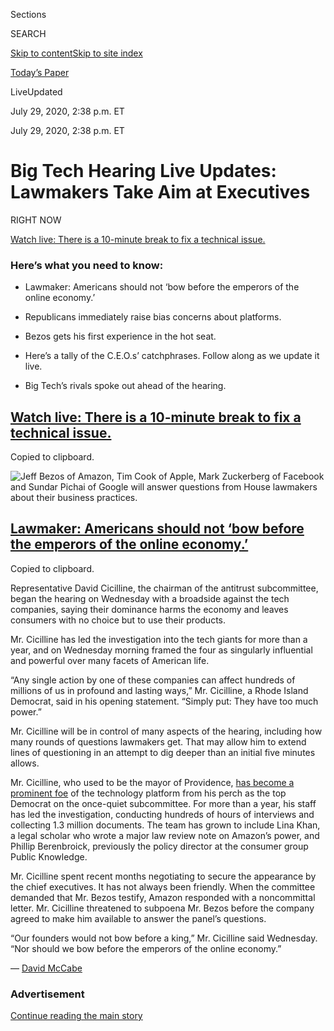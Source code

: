 <div id="app">

<div>

<div>

<div>

<div class="NYTAppHideMasthead css-ri3gv3 e1suatyy0">

<div class="section css-ui9rw0 e1suatyy2">

<div class="css-eph4ug er09x8g0">

<div class="css-6n7j50">

</div>

<span class="css-1dv1kvn">Sections</span>

<div class="css-10488qs">

<span class="css-1dv1kvn">SEARCH</span>

</div>

[Skip to content](#site-content)[Skip to site
index](#site-index)

</div>

<div class="css-10698na e1huz5gh0">

</div>

</div>

<div id="masthead-bar-one" class="section hasLinks css-15hmgas e1csuq9d3">

<div class="css-uqyvli e1csuq9d0">

</div>

<div class="css-1uqjmks e1csuq9d1">

</div>

<div class="css-9e9ivx">

[](https://myaccount.nytimes.com/auth/login?response_type=cookie&client_id=vi)

</div>

<div class="css-1bvtpon e1csuq9d2">

[Today’s
Paper](https://www.nytimes.com/section/todayspaper)

</div>

</div>

</div>

</div>

<div data-aria-hidden="false">

<div id="site-content" data-role="main">

<div class="css-mj09ha">

<span><span class="css-bwjyn0">Live</span><span class="css-vxcmzt"><span>Updated </span></span></span>

<div class="css-ki347z">

<span class="css-1656jku">July 29, 2020, 2:38 p.m.
ET</span><span class="css-xwx5dt"></span>

</div>

<span class="css-1dv1kvn" data-aria-live="polite">July 29, 2020, 2:38
p.m. ET</span>

</div>

<div class="css-ftdtgk">

<div class="css-1vkm6nb ehdk2mb0">

# Big Tech Hearing Live Updates: Lawmakers Take Aim at Executives

</div>

</div>

<div class="css-1qxhp4n">

<div class="css-192lewg e1oheyly0">

RIGHT NOW

[<span>Watch live: There is a 10-minute break to fix a technical
issue.</span>](#watch-live-there-is-a-10-minute-break-to-fix-a-technical-issue)

</div>

</div>

<div id="feed-top" class="css-7pw99z">

</div>

### Here’s what you need to know:

  - [](#lawmaker-americans-should-not-bow-before-the-emperors-of-the-online-economy)
    
    <span>Lawmaker: Americans should not ‘bow before the emperors of the
    online economy.’</span>

  - [](#republicans-immediately-raise-bias-concerns-about-platforms)
    
    <span>Republicans immediately raise bias concerns about
    platforms.</span>

  - [](#bezos-gets-his-first-experience-in-the-hot-seat)
    
    <span>Bezos gets his first experience in the hot seat.</span>

  - [](#what-ceos-said)
    
    <span>Here’s a tally of the C.E.O.s’ catchphrases. Follow along as
    we update it live.</span>

  - [](#big-techs-rivals-spoke-out-ahead-of-the-hearing)
    
    <span>Big Tech’s rivals spoke out ahead of the
hearing.</span>

<div class="live-blog-post css-10d3q4a" data-test-id="live-blog-post" data-source-id="100000007262539">

<div id="watch-live-there-is-a-10-minute-break-to-fix-a-technical-issue" class="css-608m5d">

</div>

<div class="css-j3uhc5">

<div class="css-bd1680">

## [Watch live: There is a 10-minute break to fix a technical issue.](#watch-live-there-is-a-10-minute-break-to-fix-a-technical-issue)

<span class="css-uj8f8v" data-aria-live="polite">Copied to
clipboard.</span>

</div>

</div>

![<span class="css-16f3y1r e13ogyst0">Jeff Bezos of Amazon, Tim Cook of
Apple, Mark Zuckerberg of Facebook and Sundar Pichai of Google will
answer questions from House lawmakers about their business
practices.</span>](https://static01.nyt.com/images/2020/07/29/business/29techhearing-video/29techhearing-video-videoSixteenByNine3000.jpg)

<div class="css-j3uhc5">

</div>

</div>

<div class="live-blog-post css-10d3q4a" data-test-id="live-blog-post" data-source-id="100000007262736">

<div id="lawmaker-americans-should-not-bow-before-the-emperors-of-the-online-economy" class="css-608m5d">

</div>

<div class="css-j3uhc5">

<div class="css-bd1680">

## [Lawmaker: Americans should not ‘bow before the emperors of the online economy.’](#lawmaker-americans-should-not-bow-before-the-emperors-of-the-online-economy)

<span class="css-uj8f8v" data-aria-live="polite">Copied to
clipboard.</span>

</div>

</div>

Representative David Cicilline, the chairman of the antitrust
subcommittee, began the hearing on Wednesday with a broadside against
the tech companies, saying their dominance harms the economy and leaves
consumers with no choice but to use their products.

Mr. Cicilline has led the investigation into the tech giants for more
than a year, and on Wednesday morning framed the four as singularly
influential and powerful over many facets of American life.

“Any single action by one of these companies can affect hundreds of
millions of us in profound and lasting ways,” Mr. Cicilline, a Rhode
Island Democrat, said in his opening statement. “Simply put: They have
too much power.”

Mr. Cicilline will be in control of many aspects of the hearing,
including how many rounds of questions lawmakers get. That may allow him
to extend lines of questioning in an attempt to dig deeper than an
initial five minutes allows.

Mr. Cicilline, who used to be the mayor of Providence, [has become a
prominent
foe](https://www.nytimes.com/2019/12/08/technology/David-Cicilline-antitrust-tech.html)
of the technology platform from his perch as the top Democrat on the
once-quiet subcommittee. For more than a year, his staff has led the
investigation, conducting hundreds of hours of interviews and collecting
1.3 million documents. The team has grown to include Lina Khan,
a<span class="css-8l6xbc evw5hdy0"> </span>legal scholar who wrote a
major law review note on Amazon’s power, and Phillip Berenbroick,
previously the policy director at the consumer group Public Knowledge.

Mr. Cicilline spent recent months negotiating to secure the appearance
by the chief executives. It has not always been friendly. When the
committee demanded that Mr. Bezos testify, Amazon responded with a
noncommittal letter. Mr. Cicilline threatened to subpoena Mr. Bezos
before the company agreed to make him available to answer the panel’s
questions.

“Our founders would not bow before a king,” Mr. Cicilline said
Wednesday. “Nor should we bow before the emperors of the online
economy.”

<div class="css-j3uhc5">

— [<span class="css-1baulvz last-byline" itemprop="name">David
McCabe</span>](https://www.nytimes.com/by/david-mccabe)

</div>

</div>

<div id="ad-0" class="css-1pmeh62">

<div class="css-142l3g4">

### Advertisement

[Continue reading the main
story](#after-dfp-ad-mid1)

<div id="dfp-ad-mid1" class="ad dfp-ad-mid1-wrapper" style="text-align:center;height:100%;display:block">

</div>

<div id="after-dfp-ad-mid1">

</div>

</div>

</div>

<div class="live-blog-post css-10d3q4a" data-test-id="live-blog-post" data-source-id="100000007262813">

<div id="republicans-immediately-raise-bias-concerns-about-platforms" class="css-608m5d">

</div>

<div class="css-j3uhc5">

<div class="css-bd1680">

## [Republicans immediately raise bias concerns about platforms.](#republicans-immediately-raise-bias-concerns-about-platforms)

<span class="css-uj8f8v" data-aria-live="polite">Copied to
clipboard.</span>

</div>

</div>

Top Republicans on the committee immediately raised concerns that the
tech giants are systemically suppressing conservative views, an unproven
claim that has grown popular on the right and moved the hearing away
from the central antitrust questions of the hearings.

Representative Jim Jordan of Ohio, the top Republican on the Judiciary
Committee, spent his opening statements listing anecdotes where
Republican officials had been subject to enforcement actions by the
platforms’ rules. (He did not mention<span class="css-8l6xbc evw5hdy0">
</span>that conservative publications and figures routinely rank among
the top performing pages on Facebook and other platforms.)

“I’ll just cut to the chase, Big Tech’s out to get conservatives,” said
Mr. Jordan. He later accused the companies of “trying to impact
elections” and “censoring conservatives.”

They expressed caution, though, about regulation.

“Big isn’t inherently bad,” said Representative James
Sensenbrenner,<span class="css-8l6xbc evw5hdy0"> </span>a Wisconsin
Republican.

Representative Ken Buck, a Republican of Colorado, said: “Our witnesses
have taken ideas born out of a dorm room, a garage. You have enjoyed the
freedom to succeed. I do not believe big is necessarily bad. In fact,
big is often a force for good.”

The claims about conservative bias are a persistent, if largely
unproven, gripe among Republicans. President Trump, Attorney General
William P. Barr and lawmakers like Mr. Jordan and Senator Ted Cruz of
Texas have all raised concerns that Facebook, Twitter, and YouTube
purposely downplay or remove conservative voices on their sites.

The suspicions rise from the accurate perception that Silicon Valley is
dominated by liberal-leaning workers. In November 2018, Facebook removed
an ad by an anti-abortion group endorsing Republican Senator Marsha
Blackburn of Tennessee. Facebook said it did so because an image on the
ad that appeared to violate its community norms. That example and others
have fueled suspicion of conservative censorship.

Mr. Trump recently issued an executive order curtailing safe harbors for
internet companies in retaliation against his perceptions of bias. The
order was issued after [Twitter
labeled](https://slack-redir.net/link?url=https%3A%2F%2Fwww.nytimes.com%2F2020%2F05%2F26%2Ftechnology%2Ftwitter-trump-mail-in-ballots.html)
a set of his tweets in late May for misinformation.

<div class="css-j3uhc5">

— [<span class="css-1baulvz" itemprop="name">David
McCabe</span>](https://www.nytimes.com/by/david-mccabe) and
[<span class="css-1baulvz last-byline" itemprop="name">Cecilia
Kang</span>](https://www.nytimes.com/by/cecilia-kang)

</div>

</div>

<div class="live-blog-post css-10d3q4a" data-test-id="live-blog-post" data-source-id="100000007260489">

<div id="bezos-gets-his-first-experience-in-the-hot-seat" class="css-608m5d">

</div>

<div class="css-j3uhc5">

<div class="css-bd1680">

## [Bezos gets his first experience in the hot seat.](#bezos-gets-his-first-experience-in-the-hot-seat)

<span class="css-uj8f8v" data-aria-live="polite">Copied to
clipboard.</span>

</div>

</div>

<div class="css-79elbk" data-testid="photoviewer-wrapper">

<div class="css-z3e15g" data-testid="photoviewer-wrapper-hidden">

</div>

<div class="css-1a48zt4 ehw59r15" data-testid="photoviewer-children">

![<span class="css-16f3y1r e13ogyst0" data-aria-hidden="true">Jeff
Bezos, chief executive of Amazon, in Washington last
September.</span><span class="css-cnj6d5 e1z0qqy90" itemprop="copyrightHolder"><span class="css-1ly73wi e1tej78p0">Credit...</span><span><span>Emma
Howells for The New York
Times</span></span></span>](https://static01.nyt.com/images/2020/07/29/business/29tech-hearing-bezopreview/merlin_161066715_389fe742-254c-4e71-abe2-54f2b577a380-articleLarge.jpg?quality=75&auto=webp&disable=upscale)

</div>

</div>

Jeff Bezos, Amazon’s founder and chief executive, introduced himself to
Congress for the first time as a lucky and humble example of the success
of American democracy.

Sitting stately in his office, Mr. Bezos said he was the son of a plucky
mother and supportive, immigrant father who “fostered my curiosity and
encouraged me to dream big,” an ethos he said he has brought to Amazon.

He said Amazon’s growth has benefited Americans and that the company has
thrived because it thinks of them first, earning their trust by
consistently offering low prices and delivering ontime.

“Customer obsession has driven our success,” he said.

Directly addressing antitrust concerns, he said Amazon holds a small
share of American retail market, including physical retailers. “We
compete against large players like Costco, Kroger and of course,
Walmart, a company more than twice Amazon’s size,” he said.

And to address concerns that Amazon hurts the third-party sellers whose
products make up the majority of sales on its site, Mr. Bezos said they
have benefitted from Amazon’s growth and investment too. He said when
Amazon decided two decades ago to invite third-party sellers to offer
products on its retail website, Amazon thought that more selection would
let both Amazon and the sellers thrive. “We were betting it was not a
zero sum game,” he said. “Fortunately, we were right.”

While Mr. Bezos did not directly address his own wealth — now hovering
around $180 billion — head on, he said Amazon has created “more jobs in
the United States over the past decade than any other company,” and that
it offers workers at least $15 an hour and “the best benefits,” such as
health care and parental leave.

<div class="css-j3uhc5">

— [<span class="css-1baulvz last-byline" itemprop="name">Karen
Weise</span>](https://www.nytimes.com/by/karen-weise)

</div>

</div>

<div class="live-blog-post css-10d3q4a" data-test-id="live-blog-post" data-source-id="100000007261598">

<div id="what-ceos-said" class="css-608m5d">

</div>

<div class="css-j3uhc5">

<div class="css-bd1680">

## [Here’s a tally of the C.E.O.s’ catchphrases. Follow along as we update it live.](#what-ceos-said)

<span class="css-uj8f8v" data-aria-live="polite">Copied to
clipboard.</span>

</div>

</div>

How often do tech titans repeat themselves? How many times will the
chief executives fall back on buzzwords and catchphrases? And how
frequently will they bring up their rivals (TikTok\! Walmart\! Each
other\!) to downplay their companies’ power?

To answer these questions, we’re keeping track of how often Jeff Bezos
of Amazon, Sundar Pichai of Google, Tim Cook of Apple and Mark
Zuckerberg of Facebook use certain arguments and phrases throughout the
course of the antitrust hearing. Follow along with us
here.

<div id="tech-hearing-phrases" class="section interactive-content interactive-size-scoop css-174j8de" data-id="100000007261403">

<div class="css-17ih8de interactive-body" data-sourceid="100000007261403">

<div class="g-story g-freebird g-max-limit" data-preview-slug="2020-07-27-tech-hearing-bingo">

<div class="g-container">

<div class="g-container g-tally-wide-parent">

<div class="g-container g-tally-wide">

<div class="g-asset g-table" style="max-width: 600px">

### We Are Not That Big

#### Each time a C.E.O. argues that his company is not actually that powerful because its market share is small or its influence is limited.

<div data-role="img">

| **On Repeat**                               | **Count** |
| ------------------------------------------- | --------- |
| <span class="g-zuck">Mark Zuckerberg</span> | 1         |
| <span class="g-bezos">Jeff Bezos</span>     | 1         |
| <span class="g-cook">Tim Cook</span>        | 2         |
| <span class="g-pichai">Sundar Pichai</span> | 1         |

</div>

</div>

<div class="g-asset g-table" style="max-width: 600px">

### We Are Good for America

#### Each time a C.E.O. boasts about how his company has added jobs, fueled economic growth, accelerated innovation or otherwise helped the country.

<div data-role="img">

| **On Repeat**                               | **Count** |
| ------------------------------------------- | --------- |
| <span class="g-zuck">Mark Zuckerberg</span> | 4         |
| <span class="g-bezos">Jeff Bezos</span>     | 3         |
| <span class="g-cook">Tim Cook</span>        | 3         |
| <span class="g-pichai">Sundar Pichai</span> | 9         |

</div>

</div>

</div>

<div class="g-container g-tally-wide">

<div class="g-asset g-table" style="max-width: 600px">

### We Will Get Back to You

#### Each time a C.E.O. doesn’t directly answer a question, saying instead that he will respond after the company looks into the matter.

<div data-role="img">

| **On Repeat**                               | **Count** |
| ------------------------------------------- | --------- |
| <span class="g-zuck">Mark Zuckerberg</span> | 0         |
| <span class="g-bezos">Jeff Bezos</span>     | 0         |
| <span class="g-cook">Tim Cook</span>        | 0         |
| <span class="g-pichai">Sundar Pichai</span> | 0         |

</div>

</div>

<div class="g-asset g-table" style="max-width: 600px">

### We Are Not the Ones to Worry About

#### Each time a C.E.O. tries to shift attention by citing a competitor or the specter of how China could dominate tech if their own companies are curtailed.

<div data-role="img">

| **On Repeat**                               | **Count** |
| ------------------------------------------- | --------- |
| <span class="g-zuck">Mark Zuckerberg</span> | 6         |
| <span class="g-bezos">Jeff Bezos</span>     | 4         |
| <span class="g-cook">Tim Cook</span>        | 4         |
| <span class="g-pichai">Sundar Pichai</span> | 0         |

</div>

</div>

</div>

</div>

</div>

</div>

</div>

</div>

<div class="css-j3uhc5">

— [<span class="css-1baulvz last-byline" itemprop="name">Kellen
Browning</span>](https://www.nytimes.com/by/kellen-browning)

</div>

</div>

<div id="ad-1" class="css-1pmeh62">

<div class="css-142l3g4">

### Advertisement

[Continue reading the main
story](#after-dfp-ad-mid2)

<div id="dfp-ad-mid2" class="ad dfp-ad-mid2-wrapper" style="text-align:center;height:100%;display:block">

</div>

<div id="after-dfp-ad-mid2">

</div>

</div>

</div>

<div class="live-blog-post css-10d3q4a" data-test-id="live-blog-post" data-source-id="100000007262384">

<div id="big-techs-rivals-spoke-out-ahead-of-the-hearing" class="css-608m5d">

</div>

<div class="css-j3uhc5">

<div class="css-bd1680">

## [Big Tech’s rivals spoke out ahead of the hearing.](#big-techs-rivals-spoke-out-ahead-of-the-hearing)

<span class="css-uj8f8v" data-aria-live="polite">Copied to
clipboard.</span>

</div>

</div>

<div class="css-79elbk" data-testid="photoviewer-wrapper">

<div class="css-z3e15g" data-testid="photoviewer-wrapper-hidden">

</div>

<div class="css-1a48zt4 ehw59r15" data-testid="photoviewer-children">

![<span class="css-16f3y1r e13ogyst0" data-aria-hidden="true">Kevin
Mayer, the chief executive of TikTok, issued a statement on Wednesday
addressing how the video app has been dealing with scrutiny because of
its Chinese
ownership.</span><span class="css-cnj6d5 e1z0qqy90" itemprop="copyrightHolder"><span class="css-1ly73wi e1tej78p0">Credit...</span><span><span>Jesse
Grant/Getty
Images</span></span></span>](https://static01.nyt.com/images/2020/07/29/business/29tech-hearing-rivals/merlin_164279103_480dfcec-5c97-492c-b524-1e7885551ae2-articleLarge.jpg?quality=75&auto=webp&disable=upscale)

</div>

</div>

Many competitors to Google, Facebook, Apple and Amazon have been busy
talking to House lawmakers for months about those companies’ power. And
some deliberately spoke out this week to position themselves for how
they would be portrayed in the hearing and to influence the questioning.

TikTok, the Chinese-owned video app, issued a statement from [its chief
executive](https://www.nytimes.com/2020/05/18/business/media/tiktok-ceo-kevin-mayer.html),
Kevin Mayer, on Wednesday morning. In it, he addressed how the app —
which Facebook is likely to cite in the hearing as an example of how
competition in social networking is thriving — has been dealing with
scrutiny because of its Chinese ownership.

“We have received even more scrutiny due to the company’s Chinese
origins,” Mr. Mayer said [in the
statement](https://newsroom.tiktok.com/en-us/fair-competition-and-transparency-benefits-us-all).
“We accept this and embrace the challenge of giving peace of mind
through greater transparency and accountability. We believe it is
essential to show users, advertisers, creators and regulators that we
are responsible and committed members of the American community that
follows U.S. laws.”

He also pointed to Facebook’s willingness to launch “copycat products,”
like Reels, a TikTok look-alike. Facebook has had a history of emulating
competing products.

“Let’s focus our energies on fair and open competition in service of our
consumers, rather than maligning attacks by our competitor — namely
Facebook — disguised as patriotism and designed to put an end to our
very presence in the U.S.,” Mr. Mayer said.

Other tech companies also seized on the hearing to air their thoughts.
Tim Sweeney, chief executive of Epic Games, the Cary, N.C.-based maker
of [the hit game
Fortnite](https://www.nytimes.com/2018/07/25/arts/what-is-fortnite-battle-royale-nyt.html),
lashed out at Apple and Google for price gouging and unfair policies in
what he called their “app store monopolies.”

“Both stores significantly obstruct competition,” Mr. Sweeney said in an
interview on Tuesday. He particularly criticized Apple’s 30 percent fee
on payments for digital goods, which he said made it difficult for
smaller players to offer artists a better deal.

Apple has said the [30 percent commission it takes from many
apps](https://www.nytimes.com/2020/07/28/technology/apple-app-store-airbnb-classpass.html)
in its App Store is a standard fee. Mr. Sweeney called that argument
“silly nonsense.” Epic’s version of an app store charges its
developers a 12 percent fee.

Mr. Sweeney, who began programming on an Apple II Plus computer in 1982
and founded Epic nine years later, said he felt a responsibility to
speak out.

“Every tech company that does business in this world is going to have to
live with the power we give these other companies,” he said.

<div class="css-j3uhc5">

— [<span class="css-1baulvz" itemprop="name">Mike
Isaac</span>](https://www.nytimes.com/by/mike-isaac) and
[<span class="css-1baulvz last-byline" itemprop="name">Erin
Griffith</span>](https://www.nytimes.com/by/erin-griffith)

</div>

</div>

<div class="live-blog-post css-10d3q4a" data-test-id="live-blog-post" data-source-id="100000007256302">

<div id="the-ceos-are-testifying-remotely-using-ciscos-webex-videoconferencing" class="css-608m5d">

</div>

<div class="css-j3uhc5">

<div class="css-bd1680">

## [The C.E.O.s are testifying remotely, using Cisco’s Webex videoconferencing.](#the-ceos-are-testifying-remotely-using-ciscos-webex-videoconferencing)

<span class="css-uj8f8v" data-aria-live="polite">Copied to
clipboard.</span>

</div>

</div>

<div class="css-79elbk" data-testid="photoviewer-wrapper">

<div class="css-z3e15g" data-testid="photoviewer-wrapper-hidden">

</div>

<div class="css-1a48zt4 ehw59r15" data-testid="photoviewer-children">

![<span class="css-16f3y1r e13ogyst0" data-aria-hidden="true">Webex has
been used to conduct more than 100 congressional hearings during the
pandemic.</span><span class="css-cnj6d5 e1z0qqy90" itemprop="copyrightHolder"><span class="css-1ly73wi e1tej78p0">Credit...</span><span><span>Anna
Moneymaker for The New York
Times</span></span></span>](https://static01.nyt.com/images/2020/07/29/business/29tech-hearing-webex/merlin_174831297_dbba0a25-3406-4981-8177-40356c08d534-articleLarge.jpg?quality=75&auto=webp&disable=upscale)

</div>

</div>

Congressional hearings usually involve witnesses appearing in dark
suits, with their entourages sitting behind them and lawmakers
questioning them from above as phalanxes of photographers snap pictures
and videographers stream the proceedings from a cavernous room at the
Capitol.

Not this time.

The C.E.O.s of Amazon, Apple, Facebook and Google are all appearing on
Wednesday before a House subcommittee
virtually<span class="css-8l6xbc evw5hdy0"> </span>because of the
coronavirus pandemic. Remotely beaming into the hearing adds a wrinkle
of digital complexity, with any note-passing from aides and underlings
most likely happening off-camera.

And while many of the tech giants make [their own video-calling
software](https://www.nytimes.com/2020/04/24/technology/zoom-rivals-virus-facebook-google.html),
none will be using their own tools. Instead, they will all be joining
via Cisco’s Webex videoconferencing service.

Webex has been the go-to service for Congress since the pandemic began.
It has been certified by the House’s administration committee for being
secure and meeting “business and technical requirements,” a House
administration spokesman, Peter Whippy, said.

In that time, Webex has been used for more than 100 congressional
hearings, said Jean Rosauer, Webex’s head of government sector. Cisco
added that it had experienced more than triple its normal volume of
virtual meetings through Webex in recent months.

“Congressional hearings — such as the upcoming House Judiciary Committee
hearing — have traditions, policies and procedures, and we had to ensure
those could be conducted virtually and securely,” Ms. Rosauer said in a
statement. She added that Cisco was “incredibly proud” to play a role in
keeping Congress connected.

<div class="css-j3uhc5">

— [<span class="css-1baulvz last-byline" itemprop="name">Kellen
Browning</span>](https://www.nytimes.com/by/kellen-browning)

</div>

</div>

<div class="live-blog-post css-10d3q4a" data-test-id="live-blog-post" data-source-id="100000007262537">

<div id="dont-only-blame-congress-if-this-hearing-goes-off-the-rails" class="css-608m5d">

</div>

<div class="css-j3uhc5">

<div class="css-bd1680">

## [Don’t (only) blame Congress if this hearing goes off the rails.](#dont-only-blame-congress-if-this-hearing-goes-off-the-rails)

<span class="css-uj8f8v" data-aria-live="polite">Copied to
clipboard.</span>

</div>

</div>

Members of Congress have been
[mocked](https://www.thewrap.com/senator-orrin-hatch-facebook-biz-model-zuckerberg/)
for asking ridiculous questions in technology hearings like these. That
might happen again today, but it won’t be entirely their fault.

These big tech companies intentionally make themselves hard to
understand.

Few people outside these companies can truly examine how Amazon
influences prices of products we buy on its site or[at other
retailers](https://www.bloomberg.com/news/articles/2019-08-05/amazon-is-squeezing-sellers-that-offer-better-prices-on-walmart);
or assess fears that Google[funnels people to its own
websites](https://themarkup.org/google-the-giant/2020/07/28/google-search-results-prioritize-google-products-over-competitors),
Apple[steers people to its own
apps](https://www.nytimes.com/interactive/2019/09/09/technology/apple-app-store-competition.html)
or Facebook peers into what we do online to [squash its
rivals](https://www.nytimes.com/2018/12/05/technology/facebook-emails-privacy-data.html).
All of this is, by design, shrouded in secrecy and mystery.

Big Tech shouldn’t want it to stay that way. Even companies like
Facebook and Google are asking for more government guidance and rules
around thorny topics like protecting elections and preventing hate
speech on their sites. That means that the public and the tech companies
have a vested interest in making these fact-finding sessions as
productive as possible.

[Read more in On
Tech](https://www.nytimes.com/2020/07/29/technology/congress-big-tech.html).

*You can* [*sign up
here*](https://www.nytimes.com/newsletters/signup/OT) *for On Tech with
Shira Ovide, a newsletter each weekday about how technology is reshaping
our lives and world.*

<div class="css-j3uhc5">

— [<span class="css-1baulvz last-byline" itemprop="name">Shira
Ovide</span>](https://www.nytimes.com/by/shira-ovide)

</div>

</div>

<div id="ad-2" class="css-1pmeh62">

<div class="css-142l3g4">

### Advertisement

[Continue reading the main
story](#after-dfp-ad-mid3)

<div id="dfp-ad-mid3" class="ad dfp-ad-mid3-wrapper" style="text-align:center;height:100%;display:block">

</div>

<div id="after-dfp-ad-mid3">

</div>

</div>

</div>

<div class="live-blog-post css-10d3q4a" data-test-id="live-blog-post" data-source-id="100000007262381">

<div id="there-are-many-investigations-into-the-tech-companies-heres-where-they-all-stand" class="css-608m5d">

</div>

<div class="css-j3uhc5">

<div class="css-bd1680">

## [There are many investigations into the tech companies. Here’s where they all stand.](#there-are-many-investigations-into-the-tech-companies-heres-where-they-all-stand)

<span class="css-uj8f8v" data-aria-live="polite">Copied to
clipboard.</span>

</div>

</div>

<div class="css-79elbk" data-testid="photoviewer-wrapper">

<div class="css-z3e15g" data-testid="photoviewer-wrapper-hidden">

</div>

<div class="css-1a48zt4 ehw59r15" data-testid="photoviewer-children">

![<span class="css-16f3y1r e13ogyst0" data-aria-hidden="true">The
Federal Trade Commission is preparing to depose Mark Zuckerberg, the
chief executive of Facebook, for its investigation of the social
network.</span><span class="css-cnj6d5 e1z0qqy90" itemprop="copyrightHolder"><span class="css-1ly73wi e1tej78p0">Credit...</span><span><span>Pete
Marovich for The New York
Times</span></span></span>](https://static01.nyt.com/images/2020/07/29/business/29tech-hearing-inquiries/merlin_163192332_bc0f35e4-7fc0-481a-bec0-f76d02126a92-articleLarge.jpg?quality=75&auto=webp&disable=upscale)

</div>

</div>

The tech giants are under investigation from numerous federal and state
antitrust officials, as well as by the lawmakers holding today’s
hearing.

The Justice Department’s investigation of Google appears to be the
furthest along. [The agency is expected to soon announce a case against
Google](https://www.nytimes.com/2020/06/25/technology/barr-google-investigation.html),
focusing on alleged antitrust violations in online advertising.

The Federal Trade Commission is[preparing to
depose](https://www.nytimes.com/2020/07/17/technology/ftc-facebook-investigation.html)Mark
Zuckerberg, the chief executive of Facebook, and other top executives at
the company for its investigation of the social network. That inquiry
appears to focus on whether Facebook illegally maintained a monopoly in
social networking by killing off competition through its acquisitions of
Instagram and WhatsApp. That investigation may not wrap up before the
end of the year.

Other investigations are moving forward, but not as swiftly as the
Google investigation. The Justice Department is also investigating
Apple’s power over the app store, along with state attorneys general.
The agency has Facebook under review as well, looking at the company’s
position in online advertising. But that investigation appears to be
moving slowly.

State investigators have been [looking into whether Amazon abuses its
power](https://www.nytimes.com/2020/06/12/technology/state-inquiry-antitrust-amazon.html)
over sellers on the tech giant’s site. The F.T.C. is also investigating
Amazon, but that appears to be moving slowly.

<div class="css-j3uhc5">

— [<span class="css-1baulvz last-byline" itemprop="name">Cecilia
Kang</span>](https://www.nytimes.com/by/cecilia-kang)

</div>

</div>

<div class="live-blog-post css-10d3q4a" data-test-id="live-blog-post" data-source-id="100000007262654">

<div id="trump-administration-asks-fcc-to-narrow-protections-for-tech-companies" class="css-608m5d">

</div>

<div class="css-j3uhc5">

<div class="css-bd1680">

## [Trump administration asks F.C.C. to narrow protections for tech companies.](#trump-administration-asks-fcc-to-narrow-protections-for-tech-companies)

<span class="css-uj8f8v" data-aria-live="polite">Copied to
clipboard.</span>

</div>

</div>

The Trump administration asked the Federal Communications Commission
this week to narrow its interpretation of a law that shields internet
platforms like Facebook and YouTube from certain lawsuits over the
content they host.

The request, which stems from an executive order President Trump signed
in May, is part of a growing push by the president and his allies, who
say that tech companies are removing or suppressing conservative
content. Despite evidence that conservative sites and figures perform
well online, the president, along with much of his conservative base,
have repeatedly criticized the platforms over instances in which
conservative content was removed or otherwise moderated for violating a
platform’s rules.

In a petition on Monday, the Department of Commerce asked the commission
to clarify that the law, known as Section 230, does not protect a
platform when it moderates or highlights user content based on a
“reasonably discernible viewpoint or message, without having been
prompted to, asked to, or searched for by the user.” It would also limit
the circumstances under which platforms are protected from liability
over their users’ content.

Kayleigh McEnany, the White House spokeswoman, said in a statement on
Wednesday morning that the president wants the F.C.C. “to clarify that
Section 230 does not permit social media companies that alter or
editorialize users’ speech to escape civil liability.”

Mr. Trump weighed in later on Twitter:

<div class="css-nj25e3">

> If Congress doesn’t bring fairness to Big Tech, which they should have
> done years ago, I will do it myself with Executive Orders. In
> Washington, it has been ALL TALK and NO ACTION for years, and the
> people of our Country are sick and tired of it\!
> 
> — Donald J. Trump (@realDonaldTrump)
> [July 29, 2020](https://twitter.com/realDonaldTrump/status/1288506554585505793?ref_src=twsrc%5Etfw)

</div>

The petition is now in the hands of the F.C.C., an independent agency
currently led by a Republican chairman, Ajit Pai, who was appointed to
the position by Mr. Trump. “The F.C.C. will carefully review the
petition,” said Brian Hart, a spokesman for the commission.

<div class="css-j3uhc5">

— [<span class="css-1baulvz last-byline" itemprop="name">David
McCabe</span>](https://www.nytimes.com/by/david-mccabe)

</div>

</div>

<div>

</div>

<div class="live-blog-post css-10d3q4a" data-test-id="live-blog-post" data-source-id="100000007255877">

<div id="what-to-expect-from-the-hearing" class="css-608m5d">

</div>

<div class="css-j3uhc5">

<div class="css-bd1680">

## [What to expect from the hearing.](#what-to-expect-from-the-hearing)

<span class="css-uj8f8v" data-aria-live="polite">Copied to
clipboard.</span>

</div>

</div>

<div class="css-79elbk" data-testid="photoviewer-wrapper">

<div class="css-z3e15g" data-testid="photoviewer-wrapper-hidden">

</div>

<div class="css-1a48zt4 ehw59r15" data-testid="photoviewer-children">

![<span class="css-16f3y1r e13ogyst0" data-aria-hidden="true">The chief
executives of Amazon, Apple, Facebook and Google will testify before
Congress at 1 p.m on
Wednesday.</span>](https://static01.nyt.com/images/2020/07/29/business/29tech-hearing-ledeall/29tech-hearing-ledeall-articleLarge.jpg?quality=75&auto=webp&disable=upscale)

</div>

</div>

After lawmakers collected hundreds of hours of interviews and obtained
more than 1.3 million documents about Amazon, Apple, Facebook and
Google, their chief executives will testify before Congress at 1 p.m. on
Wednesday to defend their powerful businesses.

The captains of the New Gilded Age — [Jeff Bezos of
Amazon](https://www.nytimes.com/2020/07/27/business/jeff-bezos-amazon-congress.html),
Tim Cook of Apple, Mark Zuckerberg of Facebook and Sundar Pichai of
Google — will appear together before Congress for the first time to
justify their business practices. Members of the House judiciary’s
antitrust subcommittee [have investigated the internet
giants](https://www.nytimes.com/2019/06/11/technology/antitrust-hearing.html)
for more than a year on accusations that they have stifled rivals and
harmed consumers. The exact contents of the documents they’ve collected
are unknown, although they are said to include documents related to some
of the companies’ acquisitions and internal communications among top
executives.

It is set to be a bizarre spectacle, with four men who run companies
worth nearly $5 trillion combined — and who include two of the world’s
richest individuals — primed to argue that their businesses are not
really that powerful after all.

And it will be a first in another way: Mr. Zuckerberg, Mr. Pichai, Mr.
Bezos and Mr. Cook will all be testifying via videoconference, rather
than rising side-by-side for a swearing-in at a witness table in
Washington.

At the hearing, the 15 members of the antitrust subcommittee will have
five minutes for each question. Representative David Cicilline, Democrat
of Rhode Island and the chairman of the subcommittee, will control the
number of rounds of questioning, potentially stretching the hearing into
the evening.

The antitrust issues facing Apple, Facebook, [Google and
Amazon](https://www.nytimes.com/2019/06/02/business/google-antitrust-investigation.html)
are complex and vastly different.

Amazon is accused of abusing its role as both a retailer and a platform
hosting third-party sellers on its marketplace. Apple has been accused
of unfairly using its clout over its App Store to block rivals and to
force apps to pay high commissions. Rivals have said Facebook has a
monopoly in social networking. Alphabet, the parent company of Google,
is dealing with multiple antitrust allegations because of Google’s
dominance in online advertising, search and smartphone software.

Democrats may also veer off the topic of antitrust and bring up concerns
about misinformation on social media. Some Republicans are expected to
sidetrack discussion with their concerns of liberal bias at the Silicon
Valley companies and accusations that conservative voices are censored.

<div class="css-j3uhc5">

— [<span class="css-1baulvz" itemprop="name">Cecilia
Kang</span>](https://www.nytimes.com/by/cecilia-kang),
[<span class="css-1baulvz" itemprop="name">Jack
Nicas</span>](https://www.nytimes.com/by/jack-nicas) and
[<span class="css-1baulvz last-byline" itemprop="name">David
McCabe</span>](https://www.nytimes.com/by/david-mccabe)

</div>

</div>

<div id="ad-0" class="css-4dvyd6">

<div class="css-142l3g4">

### Advertisement

[Continue reading the main
story](#after-dfp-ad-mid1)

<div id="dfp-ad-mid1" class="ad dfp-ad-mid1-wrapper" style="text-align:center;height:100%;display:block">

</div>

<div id="after-dfp-ad-mid1">

</div>

</div>

</div>

<div class="live-blog-post css-10d3q4a" data-test-id="live-blog-post" data-source-id="100000007255828">

<div id="todays-hearing-has-echoes-of-bill-gates-22-years-ago" class="css-608m5d">

</div>

<div class="css-j3uhc5">

<div class="css-bd1680">

## [Today’s hearing has echoes of Bill Gates, 22 years ago.](#todays-hearing-has-echoes-of-bill-gates-22-years-ago)

<span class="css-uj8f8v" data-aria-live="polite">Copied to
clipboard.</span>

</div>

</div>

<div class="css-79elbk" data-testid="photoviewer-wrapper">

<div class="css-z3e15g" data-testid="photoviewer-wrapper-hidden">

</div>

<div class="css-1a48zt4 ehw59r15" data-testid="photoviewer-children">

![<span class="css-16f3y1r e13ogyst0" data-aria-hidden="true">Bill Gates
had his own turn in the hot seat in
1998.</span><span class="css-cnj6d5 e1z0qqy90" itemprop="copyrightHolder"><span class="css-1ly73wi e1tej78p0">Credit...</span><span><span>Douglas
Graham/Congressional Quarterly, via Getty
Images</span></span></span>](https://static01.nyt.com/images/2020/08/03/business/03tech-hearing-gates/03tech-hearing-gates-articleLarge.jpg?quality=75&auto=webp&disable=upscale)

</div>

</div>

The tech industry is an engine of innovation, job creation and American
economic prowess. Competition is flourishing, and just a click away.
Sure, we do well, but consumers are the big winners.

That was the gist of [Bill Gates’s
testimony](https://archive.nytimes.com/www.nytimes.com/library/tech/98/03/biztech/articles/04microsoft.html)
before a Senate panel more than two decades ago. And it’s a safe bet the
same themes will feature prominently when the leaders of Amazon, Apple,
Facebook and Google testify on Wednesday.

There are differences, but this week’s appearance by tech executives is
reminiscent of the congressional grilling Microsoft’s chief faced 22
years ago.

In 1998, the spotlight was squarely on Mr. Gates, co-founder of
Microsoft, the tech behemoth of the personal computer era. This time,
the leaders of four big technology companies will be in the dock,
appearing remotely because of a pandemic.

Today, more issues are in play. In the late 1990s, the concern was that
Microsoft would use its dominance in the PC market to stifle internet
upstarts. The sheer market muscle of today’s tech giants is a worry, but
so is the role they play broadly in commerce and communication,
influencing public opinion and politics.

When Mr. Gates testified, a formal investigation of Microsoft by federal
regulators and dozens of states was well underway. The same is true now
for Google and Facebook, while Amazon and Apple are also facing
antitrust scrutiny.

There can be gotcha moments. Under pointed questioning, Mr. Gates
rhetorically bobbed and weaved, refusing to use the M-word: monopoly.

But when Jim Barksdale, head of Netscape, the internet company most in
Microsoft’s sights, testified that day, he asked the spectators to raise
their hands if they used a PC.

About three-quarters of the room did. Then, how many of them used
Microsoft’s Windows operating system? Almost the same number of hands
flew up again.

“That,” Mr. Barksdale said, “is a monopoly.”

<div class="css-j3uhc5">

— [<span class="css-1baulvz last-byline" itemprop="name">Steve
Lohr</span>](https://www.nytimes.com/by/steve-lohr)

</div>

</div>

<div>

</div>

</div>

## Site Index

<div>

</div>

## Site Information Navigation

  - [© <span>2020</span> <span>The New York Times
    Company</span>](https://help.nytimes.com/hc/en-us/articles/115014792127-Copyright-notice)

<!-- end list -->

  - [NYTCo](https://www.nytco.com/)
  - [Contact
    Us](https://help.nytimes.com/hc/en-us/articles/115015385887-Contact-Us)
  - [Work with us](https://www.nytco.com/careers/)
  - [Advertise](https://nytmediakit.com/)
  - [T Brand Studio](http://www.tbrandstudio.com/)
  - [Your Ad
    Choices](https://www.nytimes.com/privacy/cookie-policy#how-do-i-manage-trackers)
  - [Privacy](https://www.nytimes.com/privacy)
  - [Terms of
    Service](https://help.nytimes.com/hc/en-us/articles/115014893428-Terms-of-service)
  - [Terms of
    Sale](https://help.nytimes.com/hc/en-us/articles/115014893968-Terms-of-sale)
  - [Site
    Map](https://spiderbites.nytimes.com)
  - [Help](https://help.nytimes.com/hc/en-us)
  - [Subscriptions](https://www.nytimes.com/subscription?campaignId=37WXW)

</div>

</div>

</div>

</div>

